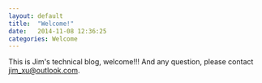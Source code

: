 ```yaml
---
layout: default
title:  "Welcome!"
date:   2014-11-08 12:36:25
categories: Welcome
---
```

This is Jim's technical blog, welcome!!! And any question, please contact jim_xu@outlook.com.
